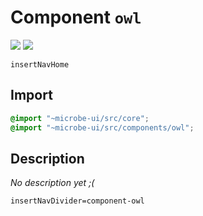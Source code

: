# Component `owl`

![](https://img.shields.io/badge/CSS_size-5.3_KB-blue)
![](https://img.shields.io/badge/gzip-833_B-magenta)

`insertNavHome`

## Import

```scss
@import "~microbe-ui/src/core";
@import "~microbe-ui/src/components/owl";
```

## Description

_No description yet ;(_

`insertNavDivider=component-owl`
